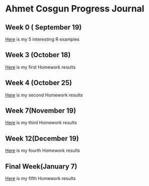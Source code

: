 # Ahmet Cosgun Progress Journal

## Week 0 ( September 19)

[Here](files/interestingexamples.html) is my 5 interesting R examples

## Week 3 (October 18)
[Here](files/Homework1-1.html) is my first Homework results

## Week 4 (October 25)
[Here](files/Homework2.html) is my second Homework results

## Week 7(November 19)
[Here](files/Homework3.html) is my third Homework results

## Week 12(December 19)
[Here](files/Homework4.html) is my fourth Homework results

## Final Week(January 7)
[Here](files/Homework5.html) is my fifth Homework results
